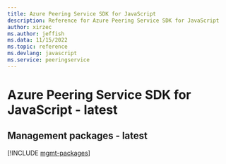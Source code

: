 ```yaml
---
title: Azure Peering Service SDK for JavaScript
description: Reference for Azure Peering Service SDK for JavaScript
author: xirzec
ms.author: jeffish
ms.data: 11/15/2022
ms.topic: reference
ms.devlang: javascript
ms.service: peeringservice
---
```

# Azure Peering Service SDK for JavaScript - latest

## Management packages - latest
[!INCLUDE [mgmt-packages](peering-service-mgmt-index.md)]